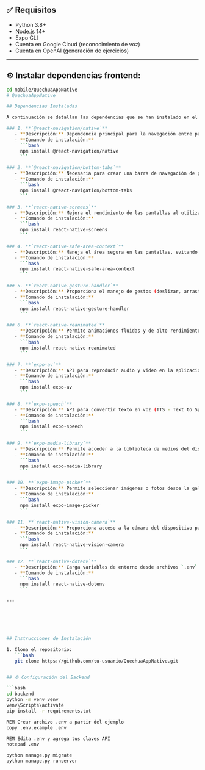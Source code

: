 
## ✅ Requisitos

- Python 3.8+
- Node.js 14+
- Expo CLI
- Cuenta en Google Cloud (reconocimiento de voz)
- Cuenta en OpenAI (generación de ejercicios)

---

## ⚙️ Instalar dependencias frontend:
```bash
cd mobile/QuechuaAppNative
# QuechuaAppNative

## Dependencias Instaladas

A continuación se detallan las dependencias que se han instalado en el proyecto y su propósito:

### 1. **`@react-navigation/native`**
   - **Descripción:** Dependencia principal para la navegación entre pantallas en la aplicación.
   - **Comando de instalación:**
     ```bash
     npm install @react-navigation/native
     ```

### 2. **`@react-navigation/bottom-tabs`**
   - **Descripción:** Necesaria para crear una barra de navegación de pestañas en la parte inferior de la aplicación.
   - **Comando de instalación:**
     ```bash
     npm install @react-navigation/bottom-tabs
     ```

### 3. **`react-native-screens`**
   - **Descripción:** Mejora el rendimiento de las pantallas al utilizar la API nativa de pantallas en React Native.
   - **Comando de instalación:**
     ```bash
     npm install react-native-screens
     ```

### 4. **`react-native-safe-area-context`**
   - **Descripción:** Maneja el área segura en las pantallas, evitando que los elementos de la UI se solapen con las áreas del sistema.
   - **Comando de instalación:**
     ```bash
     npm install react-native-safe-area-context
     ```

### 5. **`react-native-gesture-handler`**
   - **Descripción:** Proporciona el manejo de gestos (deslizar, arrastrar, etc.) necesarios para las interacciones en la app.
   - **Comando de instalación:**
     ```bash
     npm install react-native-gesture-handler
     ```

### 6. **`react-native-reanimated`**
   - **Descripción:** Permite animaciones fluidas y de alto rendimiento para la navegación y otras interacciones.
   - **Comando de instalación:**
     ```bash
     npm install react-native-reanimated
     ```

### 7. **`expo-av`**
   - **Descripción:** API para reproducir audio y video en la aplicación utilizando Expo.
   - **Comando de instalación:**
     ```bash
     npm install expo-av
     ```

### 8. **`expo-speech`**
   - **Descripción:** API para convertir texto en voz (TTS - Text to Speech).
   - **Comando de instalación:**
     ```bash
     npm install expo-speech
     ```

### 9. **`expo-media-library`**
   - **Descripción:** Permite acceder a la biblioteca de medios del dispositivo (fotos, videos, etc.).
   - **Comando de instalación:**
     ```bash
     npm install expo-media-library
     ```

### 10. **`expo-image-picker`**
   - **Descripción:** Permite seleccionar imágenes o fotos desde la galería o la cámara del dispositivo.
   - **Comando de instalación:**
     ```bash
     npm install expo-image-picker
     ```

### 11. **`react-native-vision-camera`**
   - **Descripción:** Proporciona acceso a la cámara del dispositivo para capturar imágenes y videos.
   - **Comando de instalación:**
     ```bash
     npm install react-native-vision-camera
     ```

### 12. **`react-native-dotenv`**
   - **Descripción:** Carga variables de entorno desde archivos `.env` para usarlas en el código JavaScript de forma segura.
   - **Comando de instalación:**
     ```bash
     npm install react-native-dotenv
     ```

---






## Instrucciones de Instalación

1. Clona el repositorio:
   ```bash
   git clone https://github.com/tu-usuario/QuechuaAppNative.git


## ⚙️ Configuración del Backend

```bash
cd backend
python -m venv venv
venv\Scripts\activate
pip install -r requirements.txt

REM Crear archivo .env a partir del ejemplo
copy .env.example .env

REM Edita .env y agrega tus claves API
notepad .env

python manage.py migrate
python manage.py runserver
